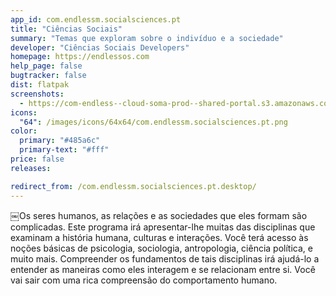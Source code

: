 ```yaml
---
app_id: com.endlessm.socialsciences.pt
title: "Ciências Sociais"
summary: "Temas que exploram sobre o indivíduo e a sociedade"
developer: "Ciências Sociais Developers"
homepage: https://endlessos.com
help_page: false
bugtracker: false
dist: flatpak
screenshots:
  - https://com-endless--cloud-soma-prod--shared-portal.s3.amazonaws.com/apps.301.screenshots.c088d293-71c6-4d9c-800f-3e8c1c7aba08_201810232130124141.png
icons:
  "64": /images/icons/64x64/com.endlessm.socialsciences.pt.png
color:
  primary: "#485a6c"
  primary-text: "#fff"
price: false
releases:

redirect_from: /com.endlessm.socialsciences.pt.desktop/
---
```


<p>￼Os seres humanos, as relações e as sociedades que eles formam são complicadas. Este programa irá apresentar-lhe muitas das disciplinas que examinam a história humana, culturas e interações. Você terá acesso às noções básicas de psicologia, sociologia, antropologia, ciência política, e muito mais. Compreender os fundamentos de tais disciplinas irá ajudá-lo a entender as maneiras como eles interagem e se relacionam entre si. Você vai sair com uma rica compreensão do comportamento humano.</p>
